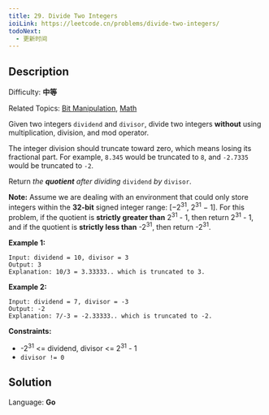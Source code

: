 ```yaml
---
title: 29. Divide Two Integers
ioiLink: https://leetcode.cn/problems/divide-two-integers/
todoNext:
  - 更新时间
---
```


## Description

Difficulty: **中等**

Related Topics: [Bit Manipulation](https://leetcode.cn/tag/https://leetcode.cn/tag/bit-manipulation//), [Math](https://leetcode.cn/tag/https://leetcode.cn/tag/math//)


Given two integers `dividend` and `divisor`, divide two integers **without** using multiplication, division, and mod operator.

The integer division should truncate toward zero, which means losing its fractional part. For example, `8.345` would be truncated to `8`, and `-2.7335` would be truncated to `-2`.

Return _the **quotient** after dividing_ `dividend` _by_ `divisor`.

**Note:** Assume we are dealing with an environment that could only store integers within the **32-bit** signed integer range: [−2<sup>31</sup>, 2<sup>31</sup> − 1]. For this problem, if the quotient is **strictly greater than** 2<sup>31</sup> - 1, then return 2<sup>31</sup> - 1, and if the quotient is **strictly less than** -2<sup>31</sup>, then return -2<sup>31</sup>.

**Example 1:**

```
Input: dividend = 10, divisor = 3
Output: 3
Explanation: 10/3 = 3.33333.. which is truncated to 3.
```

**Example 2:**

```
Input: dividend = 7, divisor = -3
Output: -2
Explanation: 7/-3 = -2.33333.. which is truncated to -2.
```

**Constraints:**

*   -2<sup>31</sup> <= dividend, divisor <= 2<sup>31</sup> - 1
*   `divisor != 0`


## Solution

Language: **Go**
